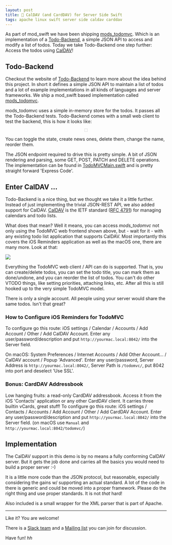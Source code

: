 ```yaml
---
layout: post
title: 📆 CalDAV (and CardDAV) for Server Side Swift
tags: apache linux swift server side caldav carddav
---
```


As part of mod_swift we have been shipping 
[mods_todomvc](https://github.com/AlwaysRightInstitute/mod_swift/tree/master/mods_todomvc).
Which is an implementation of a [Todo-Backend](http://todobackend.com), a simple
JSON API to access and modify a list of todos.
Today we take Todo-Backend one step further: Access the todos using 
[CalDAV](http://caldav.org)!

## Todo-Backend

Checkout the website of [Todo-Backend](http://todobackend.com) to learn more
about the idea behind this project.
In short it defines a simple JSON API to maintain a list of todos and a lot of
example implementations in all kinds of languages and server frameworks.
We ship a mod_swift based implementation called
[mods_todomvc](https://github.com/AlwaysRightInstitute/mod_swift/tree/master/mods_todomvc).

mods_todomvc uses a simple in-memory store for the todos. It passes all the 
Todo-Backend tests. Todo-Backend comes with a small web client to test
the backend, this is how it looks like:

<center><img src="http://noze.io/images/screenshot-todo-mvc-redis-1.jpeg" alt="" 
             style="border: 1px solid #DADADA; padding: 4px;"/></center>

You can toggle the state, create news ones, delete them, change the name,
reorder them.

The JSON endpoint required to drive this is pretty simple. A bit of JSON
rendering and parsing, some GET, POST, PATCH and DELETE operations.
The implementation can be found in
[TodoMVCMain.swift](https://github.com/AlwaysRightInstitute/mod_swift/blob/master/mods_todomvc/Sources/TodoMVCMain.swift)
and is pretty straight forward 'Express Code'.

## Enter CalDAV ...

Todo-Backend is a nice thing, but we thought we take it a little further.
Instead of just implementing the trivial JSON-REST API,
we also added support for CalDAV.
[CalDAV](http://caldav.org/) is the IETF standard
([RFC 4791](https://tools.ietf.org/html/rfc4791)) for managing calendars and
todo lists.

What does that mean? Well it means, you can access *mods_todomvc*
not only using the TodoMVC web frontend shown above, but - wait for it -
with any existing todo list application that supports CalDAV.
Most importantly this covers the iOS Reminders application as well as the macOS
one, there are many more. Look at that:

<img src="http://zeezide.de/img/finished-todo-mvc-iOS-reminders-list-cut.png" />

Everything the TodoMVC web client / API can do is supported.
That is, you can create/delete todos, you can set the todo title,
you can mark them as done/undone, and you can reorder the list of todos.
You can't do other VTODO things, like setting priorities, attaching links, etc.
After all this is still hooked up to the very simple TodoMVC model.

There is only a single account. All people using your server would share the
same todos. Isn't that great?

### How to Configure iOS Reminders for TodoMVC

To configure go this route: 
iOS settings / Calendar / Accounts / Add Account / Other / Add CalDAV Account.
Enter any user/password/description and put `http://yourmac.local:8042/` into
the Server field.

On macOS: System Preferences / Internet Accounts / Add Other Account... /
CalDAV account / Popup 'Advanced'. Enter any user/password,
Server Address is `http://yourmac.local:8042/`,
Server Path is `/todomvc/`, put 8042 into port and deselect 'Use SSL'.

### Bonus: CardDAV Addressbook

Low hanging fruits: a read-only CardDAV addressbook. 
Access it from the iOS 'Contacts' application or any other CardDAV client.
It carries three builtin vCards, great stuff!
To configure go this route: 
iOS settings / Contacts / Accounts / Add Account / Other / Add CardDAV Account.
Enter any user/password/description and put `http://yourmac.local:8042/` into
the Server field. 
(on macOS use `Manual` and `http://yourmac.local:8042/todomvc/`)

## Implementation

The CalDAV support in this demo is by no means a fully conforming CalDAV
server. But it gets the job done and carries all the basics you would need
to build a proper server :-)

It is a little more code than the JSON protocol, but reasonable, especially
considering the gains w/ supporting an actual standard.
A lot of the code in there is generic and could be moved into a proper
framework.
Please do the right thing and use proper standards. It is not *that* hard!

Also included is a small wrapper for the XML parser that is part of Apache.


<hr />
Like it? You are welcome!

There is a [Slack team](http://slack.noze.io/) and a
[Mailing list](https://groups.google.com/d/forum/mod_swift)
you can join for discussion.

Have fun! *hh*
